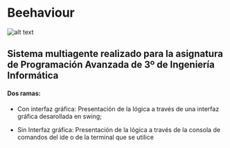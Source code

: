 # Beehaviour 
![alt text][logo]

## Sistema multiagente realizado para la asignatura de Programación Avanzada de 3º de Ingeniería Informática

[logo]: https://github.com/JuanjoLopez19/Beehaviour/blob/ConInterfazGrafica/Práctica%20Obligatoria/Media/abeja.png "oveja"
#### Dos ramas:
+ Con interfaz gráfica:
  Presentación de la lógica a través de una interfaz gráfica desarollada en swing;
- Sin Interfaz gráfica:
  Presentación de la lógica a través de la consola de comandos del ide o de la terminal que se utilice 

